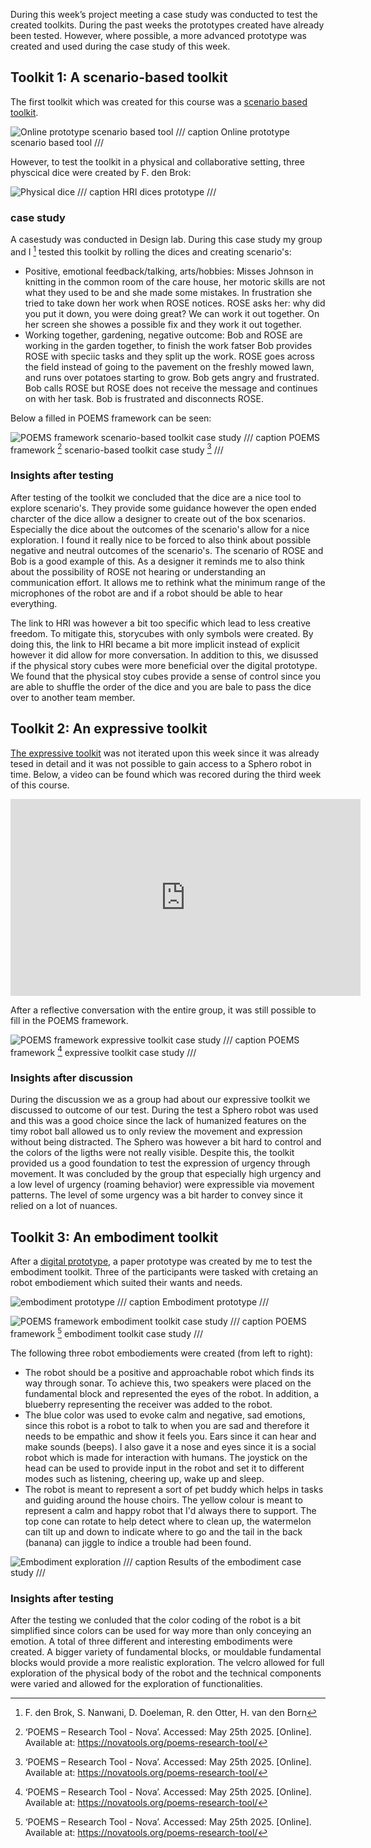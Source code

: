 During this week’s project meeting a case study was conducted to test the created toolkits. During the past weeks the prototypes created have already been tested. However, where possible, a more advanced prototype was created and used during the case study of this week. 

## Toolkit 1: A scenario-based toolkit

The first toolkit which was created for this course was a [scenario based toolkit](project2.md). 

![Online prototype scenario based tool](images/wheels.png)
/// caption
Online prototype scenario based tool
/// 

However, to test the toolkit in a physical and collaborative setting, three physcical dice were created by F. den Brok:

![Physical dice](images/scenario_prototype.png)
/// caption
HRI dices prototype
/// 

### case study
A casestudy was conducted in Design lab. During this case study my group and I [^2] tested this toolkit by rolling the dices and creating scenario's:

-  Positive, emotional feedback/talking, arts/hobbies: Misses Johnson in knitting in the common room of the care house, her motoric skills are not what they used to be and she made some mistakes. In frustration she tried to take down her work when ROSE notices. ROSE asks her: why did you put it down, you were doing great? We can work it out together. On her screen she showes a possible fix and they work it out together. 
-  Working together, gardening, negative outcome: Bob and ROSE are working in the garden together, to finish the work fatser Bob provides ROSE with speciic tasks and they split up the work. ROSE goes across the field instead of going to the pavement on the freshly mowed lawn, and runs over potatoes starting to grow. Bob gets angry and frustrated. Bob calls ROSE but ROSE does not receive the message and continues on with her task. Bob is frustrated and disconnects ROSE.


 Below a filled in POEMS framework can be seen:

![POEMS framework scenario-based toolkit case study](images/2.png)
/// caption
POEMS framework [^1] scenario-based toolkit case study [^1]
/// 

[^1]: ‘POEMS – Research Tool - Nova’. Accessed: May 25th 2025. [Online]. Available at: https://novatools.org/poems-research-tool/
[^2]: F. den Brok, S. Nanwani, D. Doeleman, R. den Otter, H. van den Born

### Insights after testing
After testing of the toolkit we concluded that the dice are a nice tool to explore scenario's. They provide some guidance however the open ended charcter of the dice allow a designer to create out of the box scenarios. Especially the dice about the outcomes of the scenario's allow for a nice exploration. I found it really nice to be forced to also think about possible negative and neutral outcomes of the scenario's. The scenario of ROSE and Bob is a good example of this. As a designer it reminds me to also think about the possibility of ROSE not hearing or understanding an communication effort. It allows me to rethink what the minimum range of the microphones of the robot are and if a robot should be able to hear everything.

 The link to HRI was however a bit too specific which lead to less creative freedom. To mitigate this, storycubes with only symbols were created. By doing this, the link to HRI became a bit more implicit instead of explicit however it did allow for more conversation. In addition to this, we disussed if the physical story cubes were more beneficial over the digital prototype. We found that the physical stoy cubes provide a sense of control since you are able to shuffle the order of the dice and you are bale to pass the dice over to another team member. 

## Toolkit 2: An expressive toolkit

[The expressive toolkit](project3.md) was not iterated upon this week since it was already tesed in detail and it was not possible to gain access to a Sphero robot in time. Below, a video can be found which was recored during the third week of this course.

<iframe width="560" height="315" src="https://www.youtube-nocookie.com/embed/lp1jXDmAECw?si=lKo0WCg8b0NQTwuf" title="Exploration of emotions and urgency Sphero" frameborder="0" allow="accelerometer; autoplay; clipboard-write; encrypted-media; gyroscope; picture-in-picture; web-share" referrerpolicy="strict-origin-when-cross-origin" allowfullscreen></iframe>

After a reflective conversation with the entire group, it was still possible to fill in the POEMS framework.

![POEMS framework expressive toolkit case study](images/1.png)
/// caption
POEMS framework [^1] expressive toolkit case study
/// 

### Insights after discussion
During the discussion we as a group had about our expressive toolkit we discussed to outcome of our test. During the test a Sphero robot was used and this was a good choice since the lack of humanized features on the timy robot ball allowed us to only review the movement and expression without being distracted. The Sphero was however a bit hard to control and the colors of the ligths were not really visible. Despite this, the toolkit provided us a good foundation to test the expression of urgency through movement. It was concluded by the group that especially high urgency and a low level of urgency (roaming behavior) were expressible via movement patterns. The level of some urgency was a bit harder to convey since it relied on a lot of nuances. 

## Toolkit 3: An embodiment toolkit
After a [digital prototype](project4.md), a paper prototype was created by me to test the embodiment toolkit. Three of the participants were tasked with cretaing an robot embodiement which suited their wants and needs.

![embodiment prototype](images/embodiment_prototype.jpg)
/// caption
Embodiment prototype
/// 

![POEMS framework embodiment toolkit case study](images/3.png)
/// caption
POEMS framework [^1] embodiment toolkit case study
/// 

The following three robot embodiements were created (from left to right):

- The robot should be a positive and approachable robot which finds its way through sonar. To achieve this, two speakers were placed on the fundamental block and represented the eyes of the robot. In addition, a blueberry representing the receiver was added to the robot.
- The blue color was used to evoke calm and negative, sad emotions, since this robot is a robot to talk to when you are sad and therefore it needs to be empathic and show it feels you. Ears since it can hear and make sounds (beeps). I also gave it a nose and eyes since it is a social robot which is made for interaction with humans. The joystick on the head can be used to provide input in the robot and set it to different modes such as listening, cheering up, wake up and sleep. 
- The robot is meant to represent a sort of pet buddy which helps in tasks and guiding around the house choirs. The yellow colour is meant to represent a calm and happy robot that I'd always there to support. The top cone can rotate to help detect where to clean up, the watermelon can tilt up and down to indicate where to go and the tail in the back (banana) can jiggle to índice a trouble had been found.

![Embodiment exploration](images/result.png)
/// caption
Results of the embodiment case study
/// 

### Insights after testing 
After the testing we conluded that the color coding of the robot is a bit simplified since colors can be used for way more than only conceying an emotion. A total of three different and interesting embodiments were created. A bigger variety of fundamental blocks, or mouldable fundamental blocks would provide a more realistic exploration. The velcro allowed for full exploration of the physical body of the robot and the technical components were varied and allowed for the exploration of functionalities. 
